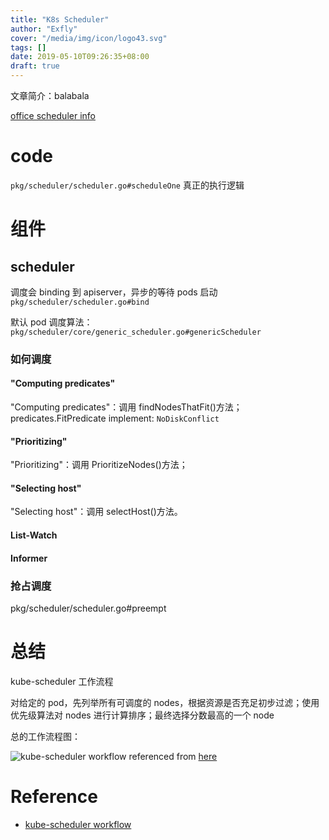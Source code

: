 ```yaml
---
title: "K8s Scheduler"
author: "Exfly"
cover: "/media/img/icon/logo43.svg"
tags: []
date: 2019-05-10T09:26:35+08:00
draft: true
---
```


文章简介：balabala

<!--more-->

[office scheduler info](https://github.com/kubernetes/community/blob/master/contributors/devel/sig-scheduling/scheduler.md)

# code

`pkg/scheduler/scheduler.go#scheduleOne` 真正的执行逻辑

# 组件

## scheduler

调度会 binding 到 apiserver，异步的等待 pods 启动`pkg/scheduler/scheduler.go#bind`

默认 pod 调度算法：`pkg/scheduler/core/generic_scheduler.go#genericScheduler`

### 如何调度

#### "Computing predicates"

"Computing predicates"：调用 findNodesThatFit()方法；
predicates.FitPredicate implement: `NoDiskConflict`

#### "Prioritizing"

"Prioritizing"：调用 PrioritizeNodes()方法；

#### "Selecting host"

"Selecting host"：调用 selectHost()方法。

#### List-Watch

#### Informer

### 抢占调度

pkg/scheduler/scheduler.go#preempt

# 总结

kube-scheduler 工作流程

对给定的 pod，先列举所有可调度的 nodes，根据资源是否充足初步过滤；使用优先级算法对 nodes 进行计算排序；最终选择分数最高的一个 node

总的工作流程图：

![kube-scheduler workflow](/media/img/k8s/scheduler/kube-scheduler-workflow.png) referenced from [here](https://farmer-hutao.github.io/k8s-source-code-analysis/core/scheduler/summarize.html)

# Reference

- [kube-scheduler workflow](https://farmer-hutao.github.io/k8s-source-code-analysis/core/scheduler/summarize.html)
